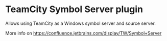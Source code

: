 # TeamCity Symbol Server plugin

Allows using TeamCity as a Windows symbol server and source server.

More info on https://confluence.jetbrains.com/display/TW/Symbol+Server
